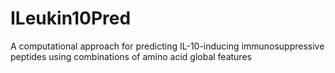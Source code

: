 # ILeukin10Pred
A computational approach for predicting IL-10-inducing immunosuppressive peptides using combinations of amino acid global features
